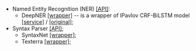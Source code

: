* Named Entity Recognition (NER) [[API]](../contrib/miner/ner/base.py):
    - DeepNER [[wrapper]](../contrib/miner/ner/deepner_wrap.py) -- is a wrapper of IPavlov CRF-BiLSTM model
        [[service]](https://github.com/nicolay-r/ner-flask-wrapper) /
        [[original]](https://github.com/deepmipt/ner);
* Syntax Parser [[API]](../contrib/miner/syntax/base.py);
    - SyntaxNet [[wrapper]](../contrib/miner/syntax/syntaxnet_wrap.py);
    - Texterra [[wrapper]](../contrib/miner/syntax/texterra_wrap.py);

